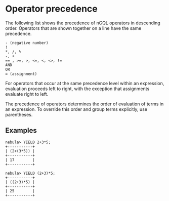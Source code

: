 # Operator precedence

The following list shows the precedence of nGQL operators in descending order. Operators that are shown together on a line have the same precedence.

```ngql
- (negative number)
!
*, /, %
-, +
== , >=, >, <=, <, <>, !=
AND
OR
= (assignment)
```

For operators that occur at the same precedence level within an expression, evaluation proceeds left to right, with the exception that assignments evaluate right to left.

The precedence of operators determines the order of evaluation of terms in an expression. To override this order and group terms explicitly, use parentheses.

## Examples

```ngql
nebula> YIELD 2+3*5;
+-----------+
| (2+(3*5)) |
+-----------+
| 17        |
+-----------+

nebula> YIELD (2+3)*5;
+-----------+
| ((2+3)*5) |
+-----------+
| 25        |
+-----------+
```

